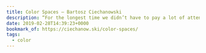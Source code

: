 ```yaml
---
title: Color Spaces – Bartosz Ciechanowski
description: “For the longest time we didn’t have to pay a lot of attention to the way we talk about color. The modern display technologies capable of showing more vivid shades have, for better or for worse, changed the rules of the game. Once esoteric ideas like a gamut or a color space are becoming increasingly important.”
date: 2019-02-28T14:39:23+0000
bookmark_of: https://ciechanow.ski/color-spaces/
tags:
  - color
---
```

